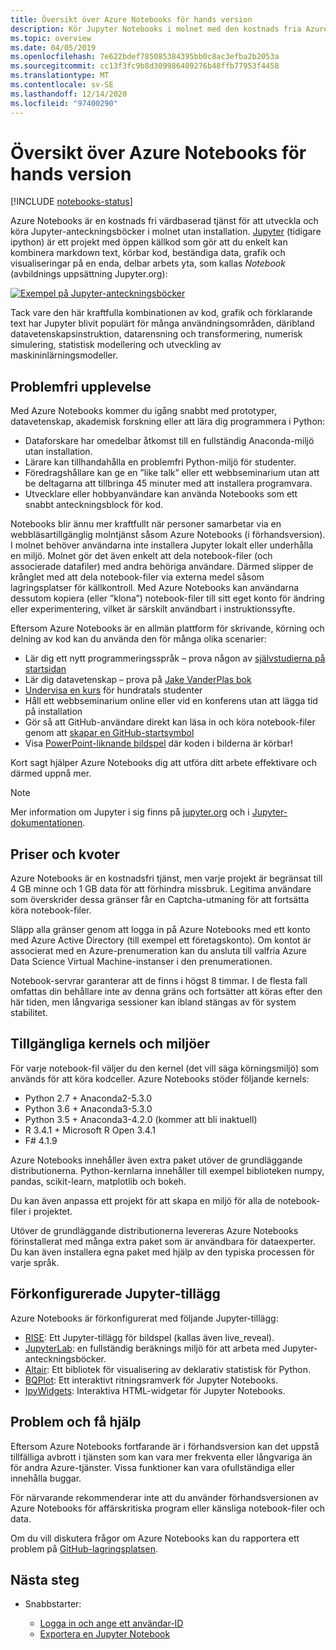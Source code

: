 ```yaml
---
title: Översikt över Azure Notebooks för hands version
description: Kör Jupyter Notebooks i molnet med den kostnads fria Azure Notebooks för hands versions tjänsten, där ingen konfiguration eller konfiguration krävs.
ms.topic: overview
ms.date: 04/05/2019
ms.openlocfilehash: 7e622bdef785085384395bb0c8ac3efba2b2053a
ms.sourcegitcommit: cc13f3fc9b8d309986409276b48ffb77953f4458
ms.translationtype: MT
ms.contentlocale: sv-SE
ms.lasthandoff: 12/14/2020
ms.locfileid: "97400290"
---
```

# <a name="overview-of-azure-notebooks-preview"></a>Översikt över Azure Notebooks för hands version

[!INCLUDE [notebooks-status](../../includes/notebooks-status.md)]

Azure Notebooks är en kostnads fri värdbaserad tjänst för att utveckla och köra Jupyter-anteckningsböcker i molnet utan installation. [Jupyter](https://jupyter.org/) (tidigare ipython) är ett projekt med öppen källkod som gör att du enkelt kan kombinera markdown text, körbar kod, beständiga data, grafik och visualiseringar på en enda, delbar arbets yta, som kallas *Notebook* (avbildnings uppsättning Jupyter.org):

[![Exempel på Jupyter-anteckningsböcker](https://jupyter.org/assets/jupyterpreview.png)](https://jupyter.org/assets/jupyterpreview.png#lightbox)

Tack vare den här kraftfulla kombinationen av kod, grafik och förklarande text har Jupyter blivit populärt för många användningsområden, däribland datavetenskapsinstruktion, datarensning och transformering, numerisk simulering, statistisk modellering och utveckling av maskininlärningsmodeller.

## <a name="hassle-free-experience"></a>Problemfri upplevelse

Med Azure Notebooks kommer du igång snabbt med prototyper, datavetenskap, akademisk forskning eller att lära dig programmera i Python:

- Dataforskare har omedelbar åtkomst till en fullständig Anaconda-miljö utan installation.
- Lärare kan tillhandahålla en problemfri Python-miljö för studenter.
- Föredragshållare kan ge en ”like talk” eller ett webbseminarium utan att be deltagarna att tillbringa 45 minuter med att installera programvara.
- Utvecklare eller hobbyanvändare kan använda Notebooks som ett snabbt anteckningsblock för kod.

Notebooks blir ännu mer kraftfullt när personer samarbetar via en webbläsartillgänglig molntjänst såsom Azure Notebooks (i förhandsversion). I molnet behöver användarna inte installera Jupyter lokalt eller underhålla en miljö. Molnet gör det även enkelt att dela notebook-filer (och associerade datafiler) med andra behöriga användare. Därmed slipper de krånglet med att dela notebook-filer via externa medel såsom lagringsplatser för källkontroll. Med Azure Notebooks kan användarna dessutom kopiera (eller ”klona”) notebook-filer till sitt eget konto för ändring eller experimentering, vilket är särskilt användbart i instruktionssyfte.

Eftersom Azure Notebooks är en allmän plattform för skrivande, körning och delning av kod kan du använda den för många olika scenarier:

- Lär dig ett nytt programmeringsspråk – prova någon av [självstudierna på startsidan](https://notebooks.azure.com/Microsoft/projects/samples/html/Introduction%20to%20Python.ipynb)
- Lär dig datavetenskap – prova på [Jake VanderPlas bok](https://notebooks.azure.com/jakevdp/projects/PythonDataScienceHandbook)
- [Undervisa en kurs](https://notebooks.azure.com/garth-wells/projects/CUED-IA-Computing-Michaelmas) för hundratals studenter
- Håll ett webbseminarium online eller vid en konferens utan att lägga tid på installation 
- Gör så att GitHub-användare direkt kan läsa in och köra notebook-filer genom att [skapar en GitHub-startsymbol](https://notebooks.azure.com/help/projects/sharing/create-a-github-badge)
- Visa [PowerPoint-liknande bildspel](https://notebooks.azure.com/help/jupyter-notebooks/slides) där koden i bilderna är körbar!

Kort sagt hjälper Azure Notebooks dig att utföra ditt arbete effektivare och därmed uppnå mer.

> [!Note]
> Mer information om Jupyter i sig finns på [jupyter.org](https://jupyter.org/) och i [Jupyter-dokumentationen](https://jupyter-notebook.readthedocs.io/en/latest/).

## <a name="pricing-and-quotas"></a>Priser och kvoter

Azure Notebooks är en kostnadsfri tjänst, men varje projekt är begränsat till 4 GB minne och 1 GB data för att förhindra missbruk. Legitima användare som överskrider dessa gränser får en Captcha-utmaning för att fortsätta köra notebook-filer.

Släpp alla gränser genom att logga in på Azure Notebooks med ett konto med Azure Active Directory (till exempel ett företagskonto). Om kontot är associerat med en Azure-prenumeration kan du ansluta till valfria Azure Data Science Virtual Machine-instanser i den prenumerationen. 

Notebook-servrar garanterar att de finns i högst 8 timmar. I de flesta fall omfattas din behållare inte av denna gräns och fortsätter att köras efter den här tiden, men långvariga sessioner kan ibland stängas av för system stabilitet.

## <a name="available-kernels-and-environments"></a>Tillgängliga kernels och miljöer

För varje notebook-fil väljer du den kernel (det vill säga körningsmiljö) som används för att köra kodceller. Azure Notebooks stöder följande kernels:

- Python 2.7 + Anaconda2-5.3.0
- Python 3.6 + Anaconda3-5.3.0
- Python 3.5 + Anaconda3-4.2.0 (kommer att bli inaktuell)
- R 3.4.1 + Microsoft R Open 3.4.1
- F# 4.1.9

Azure Notebooks innehåller även extra paket utöver de grundläggande distributionerna. Python-kernlarna innehåller till exempel biblioteken numpy, pandas, scikit-learn, matplotlib och bokeh.

Du kan även anpassa ett projekt för att skapa en miljö för alla de notebook-filer i projektet.

Utöver de grundläggande distributionerna levereras Azure Notebooks förinstallerat med många extra paket som är användbara för dataexperter. Du kan även installera egna paket med hjälp av den typiska processen för varje språk.

## <a name="pre-configured-jupyter-extensions"></a>Förkonfigurerade Jupyter-tillägg

Azure Notebooks är förkonfigurerat med följande Jupyter-tillägg:

- [RISE](https://github.com/damianavila/RISE): Ett Jupyter-tillägg för bildspel (kallas även live_reveal).
- [JupyterLab](https://github.com/jupyterlab/jupyterlab): en fullständig beräknings miljö för att arbeta med Jupyter-anteckningsböcker.
- [Altair](https://github.com/ellisonbg/altair): Ett bibliotek för visualisering av deklarativ statistisk för Python.
- [BQPlot](https://github.com/bloomberg/bqplot): Ett interaktivt ritningsramverk för Jupyter Notebooks.
- [IpyWidgets](https://github.com/jupyter-widgets/ipywidgets): Interaktiva HTML-widgetar för Jupyter Notebooks.

## <a name="issues-and-getting-help"></a>Problem och få hjälp

Eftersom Azure Notebooks fortfarande är i förhandsversion kan det uppstå tillfälliga avbrott i tjänsten som kan vara mer frekventa eller långvariga än för andra Azure-tjänster. Vissa funktioner kan vara ofullständiga eller innehålla buggar.

För närvarande rekommenderar inte att du använder förhandsversionen av Azure Notebooks för affärskritiska program eller känsliga notebook-filer och data.

Om du vill diskutera frågor om Azure Notebooks kan du rapportera ett problem på [GitHub-lagringsplatsen](https://github.com/Microsoft/AzureNotebooks/issues).

## <a name="next-steps"></a>Nästa steg  

- Snabbstarter:

  - [Logga in och ange ett användar-ID](quickstart-sign-in-azure-notebooks.md)
  - [Exportera en Jupyter Notebook](quickstart-export-jupyter-notebook-project.md)
